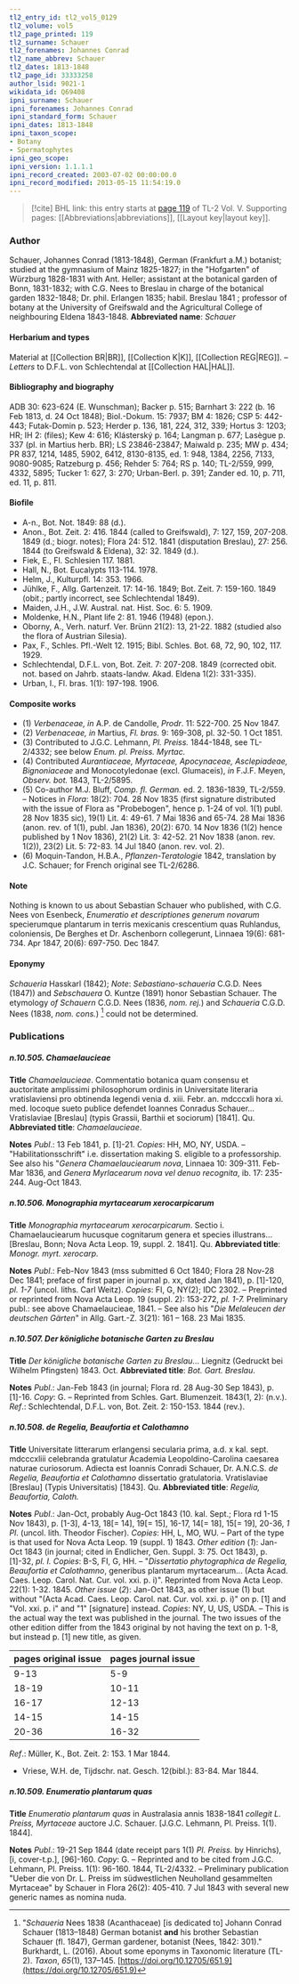 ```yaml
---
tl2_entry_id: tl2_vol5_0129
tl2_volume: vol5
tl2_page_printed: 119
tl2_surname: Schauer
tl2_forenames: Johannes Conrad
tl2_name_abbrev: Schauer
tl2_dates: 1813-1848
tl2_page_id: 33333258
author_lsid: 9021-1
wikidata_id: Q69408
ipni_surname: Schauer
ipni_forenames: Johannes Conrad
ipni_standard_form: Schauer
ipni_dates: 1813-1848
ipni_taxon_scope: 
- Botany
- Spermatophytes
ipni_geo_scope: 
ipni_version: 1.1.1.1
ipni_record_created: 2003-07-02 00:00:00.0
ipni_record_modified: 2013-05-15 11:54:19.0
---
```



> [!cite] BHL link: this entry starts at [page 119](https://www.biodiversitylibrary.org/page/33333258) of TL-2 Vol. V.
> Supporting pages: [[Abbreviations|abbreviations]], [[Layout key|layout key]].

### Author

Schauer, Johannes Conrad (1813-1848), German (Frankfurt a.M.) botanist; studied at the gymnasium of Mainz 1825-1827; in the "Hofgarten" of Würzburg 1828-1831 with Ant. Heller; assistant at the botanical garden of Bonn, 1831-1832; with C.G. Nees to Breslau in charge of the botanical garden 1832-1848; Dr. phil. Erlangen 1835; habil. Breslau 1841 ; professor of botany at the University of Greifswald and the Agricultural College of neighbouring Eldena 1843-1848. 
**Abbreviated name**: *Schauer*

#### Herbarium and types

Material at [[Collection BR|BR]], [[Collection K|K]], [[Collection REG|REG]]. – *Letters* to D.F.L. von Schlechtendal at [[Collection HAL|HAL]].

#### Bibliography and biography

ADB 30: 623-624 (E. Wunschman); Backer p. 515; Barnhart 3: 222 (b. 16 Feb 1813, d. 24 Oct 1848); Biol.-Dokum. 15: 7937; BM 4: 1826; CSP 5: 442-443; Futak-Domin p. 523; Herder p. 136, 181, 224, 312, 339; Hortus 3: 1203; HR; IH 2: (files); Kew 4: 616; Klásterský p. 164; Langman p. 677; Lasègue p. 337 (pl. in Martius herb. BR); LS 23846-23847; Maiwald p. 235; MW p. 434; PR 837, 1214, 1485, 5902, 6412, 8130-8135, ed. 1: 948, 1384, 2256, 7133, 9080-9085; Ratzeburg p. 456; Rehder 5: 764; RS p. 140; TL-2/559, 999, 4332, 5895; Tucker 1: 627, 3: 270; Urban-Berl. p. 391; Zander ed. 10, p. 711, ed. 11, p. 811.

#### Biofile

- A-n., Bot. Not. 1849: 88 (d.).
- Anon., Bot. Zeit. 2: 416. 1844 (called to Greifswald), 7: 127, 159, 207-208. 1849 (d.; biogr. notes); Flora 24: 512. 1841 (disputation Breslau), 27: 256. 1844 (to Greifswald & Eldena), 32: 32. 1849 (d.).
- Fiek, E., Fl. Schlesien 117. 1881.
- Hall, N., Bot. Eucalypts 113-114. 1978.
- Helm, J., Kulturpfl. 14: 353. 1966.
- Jühlke, F., Allg. Gartenzeit. 17: 14-16. 1849; Bot. Zeit. 7: 159-160. 1849 (obit.; partly incorrect, see Schlechtendal 1849).
- Maiden, J.H., J.W. Austral. nat. Hist. Soc. 6: 5. 1909.
- Moldenke, H.N., Plant life 2: 81. 1946 (1948) (epon.).
- Oborny, A., Verh. naturf. Ver. Brünn 21(2): 13, 21-22. 1882 (studied also the flora of Austrian Silesia).
- Pax, F., Schles. Pfl.-Welt 12. 1915; Bibl. Schles. Bot. 68, 72, 90, 102, 117. 1929.
- Schlechtendal, D.F.L. von, Bot. Zeit. 7: 207-208. 1849 (corrected obit. not. based on Jahrb. staats-landw. Akad. Eldena 1(2): 331-335).
- Urban, I., Fl. bras. 1(1): 197-198. 1906.

#### Composite works

- (1) *Verbenaceae, in* A.P. de Candolle, *Prodr*. 11: 522-700. 25 Nov 1847.
- (2) *Verbenaceae, in* Martius, *Fl. bras.* 9: 169-308, pl. 32-50. 1 Oct 1851.
- (3) Contributed to J.G.C. Lehmann, *Pl. Preiss.* 1844-1848, see TL-2/4332; see below *Enum. pl. Preiss. Myrtac.*
- (4) Contributed *Aurantiaceae, Myrtaceae, Apocynaceae, Asclepiadeae, Bignoniaceae* and Monocotyledonae (excl. Glumaceis), *in* F.J.F. Meyen, *Observ. bot.* 1843, TL-2/5895.
- (5) Co-author M.J. Bluff, *Comp. fl. German.* ed. 2. 1836-1839, TL-2/559. – Notices in *Flora*: 18(2): 704. 28 Nov 1835 (first signature distributed with the issue of Flora as "Probebogen", hence p. 1-24 of vol. 1(1) publ. 28 Nov 1835 sic), 19(1) Lit. 4: 49-61. 7 Mai 1836 and 65-74. 28 Mai 1836 (anon. rev. of 1(1), publ. Jan 1836), 20(2): 670. 14 Nov 1836 (1(2) hence published by 1 Nov 1836), 21(2) Lit. 3: 42-52. 21 Nov 1838 (anon. rev. 1(2)), 23(2) Lit. 5: 72-83. 14 Jul 1840 (anon. rev. vol. 2).
- (6) Moquin-Tandon, H.B.A., *Pflanzen-Teratologie* 1842, translation by J.C. Schauer; for French original see TL-2/6286.

#### Note

Nothing is known to us about Sebastian Schauer who published, with C.G. Nees von Esenbeck, *Enumeratio et descriptiones generum novarum* specierumque plantarum in terris mexicanis crescentium quas Ruhlandus, coloniensis, De Berghes et Dr. Aschenborn collegerunt, Linnaea 19(6): 681-734. Apr 1847, 20(6): 697-750. Dec 1847.

#### Eponymy

*Schaueria* Hasskarl (1842); *Note*: *Sebastiano-schaueria* C.G.D. Nees (1847)) and *Sebschauera* O. Kuntze (1891) honor Sebastian Schauer. The etymology *of Schauern* C.G.D. Nees (1836, *nom. rej.*) and *Schaueria* C.G.D. Nees (1838, *nom. cons.*) [^1] could not be determined.

### Publications

##### n.10.505. Chamaelaucieae

**Title**
*Chamaelaucieae*. Commentatio botanica quam consensu et auctoritate amplissimi philosophorum ordinis in Universitate literaria vratislaviensi pro obtinenda legendi venia d. xiii. Febr. an. mdcccxli hora xi. med. locoque sueto publice defendet Ioannes Conradus Schauer... Vratislaviae \[Breslau\] (typis Grassii, Barthii et sociorum) \[1841\]. Qu.
**Abbreviated title**: *Chamaelaucieae*.

**Notes**
*Publ*.: 13 Feb 1841, p. \[1\]-21. *Copies*: HH, MO, NY, USDA. – "Habilitationsschrift" i.e. dissertation making S. eligible to a professorship. See also his "*Genera Chamaelauciearum nova*, Linnaea 10: 309-311. Feb-Mar 1836, and *Genera Myrlacearum nova vel denuo recognita*, ib. 17: 235-244. Aug-Oct 1843.

##### n.10.506. Monographia myrtacearum xerocarpicarum

**Title**
*Monographia myrtacearum xerocarpicarum*. Sectio i. Chamaelauciearum hucusque cognitarum genera et species illustrans... \[Breslau, Bonn; Nova Acta Leop. 19, suppl. 2. 1841\]. Qu.
**Abbreviated title**: *Monogr. myrt. xerocarp.*

**Notes**
*Publ*.: Feb-Nov 1843 (mss submitted 6 Oct 1840; Flora 28 Nov-28 Dec 1841; preface of first paper in journal p. xx, dated Jan 1841), p. \[1\]-120, *pl. 1-7* (uncol. liths. Carl Weitz). *Copies*: FI, G, NY(2); IDC 2302. – Preprinted or reprinted from Nova Acta Leop. 19 (suppl. 2): 153-272, *pl. 1-7.* Preliminary publ.: see above Chamaelaucieae, 1841. – See also his "*Die Melaleucen der deutschen Gärten*" in Allg. Gart.-Z. 3(21): 161 – 168. 23 Mai 1835.

##### n.10.507. Der königliche botanische Garten zu Breslau

**Title**
*Der königliche botanische Garten zu Breslau*... Liegnitz (Gedruckt bei Wilhelm Pfingsten) 1843. Oct.
**Abbreviated title**: *Bot. Gart. Breslau*.

**Notes**
*Publ*.: Jan-Feb 1843 (in journal; Flora rd. 28 Aug-30 Sep 1843), p. \[1\]-16. *Copy*: G. – Reprinted from Schles. Gart. Blumenzeit. 1843(1, 2): (n.v.).
*Ref*.: Schlechtendal, D.F.L. von, Bot. Zeit. 2: 150-153. 1844 (rev.).

##### n.10.508. de Regelia, Beaufortia et Calothamno

**Title**
Universitate litterarum erlangensi secularia prima, a.d. x kal. sept. mdcccxliii celebranda gratulatur Academia Leopoldino-Carolina caesarea naturae curiosorum. Adiecta est Ioannis Conradi Schauer, Dr. A.N.C.S. *de Regelia, Beaufortia et Calothamno* dissertatio gratulatoria. Vratislaviae \[Breslau\] (Typis Universitatis) \[1843\]. Qu.
**Abbreviated title**: *Regelia, Beaufortia, Caloth.*

**Notes**
*Publ*.: Jan-Oct, probably Aug-Oct 1843 (10. kal. Sept.; Flora rd 1-15 Nov 1843), p. \[1-3\], 4-13, 18\[= 14\], 19\[= 15\], 16-17, 14\[= 18\], 15\[= 19\], 20-36, *1 Pl*. (uncol. lith. Theodor Fischer). *Copies*: HH, L, MO, WU. – Part of the type is that used for Nova Acta Leop. 19 (suppl. 1) 1843.
*Other edition* (*1*): Jan-Oct 1843 (in journal; cited in Endlicher, Gen. Suppl. 3: 75. Oct 1843), p. \[1\]-32, *pl. I. Copies*: B-S, FI, G, HH. – "*Dissertatio phytographica de Regelia, Beaufortia et Calothamno*, generibus plantarum myrtacearum... (Acta Acad. Caes. Leop. Carol. Nat. Cur. vol. xxi. p. i)". Reprinted from Nova Acta Leop. 22(1): 1-32. 1845.
*Other issue* (*2*): Jan-Oct 1843, as other issue (1) but without "(Acta Acad. Caes. Leop. Carol. nat. Cur. vol. xxi. p. i)" on p. \[1\] and "Vol. xxi. p. i" and "1" \[signature\] instead. *Copies*: NY, U, US, USDA. – This is the actual way the text was published in the journal.
The two issues of the other edition differ from the 1843 original by not having the text on p. 1-8, but instead p. \[1\] new title, as given.

|pages original issue	|pages journal issue|
|---	|---	|
|9-13	|5-9|
|18-19	|10-11|
|16-17	|12-13|
|14-15	|14-15|
|20-36	|16-32|

*Ref*.: Müller, K., Bot. Zeit. 2: 153. 1 Mar 1844.
- Vriese, W.H. de, Tijdschr. nat. Gesch. 12(bibl.): 83-84. Mar 1844.

##### n.10.509. Enumeratio plantarum quas

**Title**
*Enumeratio plantarum quas* in Australasia annis 1838-1841 *collegit L. Preiss, Myrtaceae* auctore J.C. Schauer. \[J.G.C. Lehmann, Pl. Preiss. 1(1). 1844\].

**Notes**
*Publ*.: 19-21 Sep 1844 (date receipt pars 1(1) *Pl. Preiss.* by Hinrichs), \[i, cover-t.p.\], \[96\]-160. *Copy*: G. – Reprinted and to be cited from J.G.C. Lehmann, Pl. Preiss. 1(1): 96-160. 1844, TL-2/4332. – Preliminary publication "Ueber die von Dr. L. Preiss im südwestlichen Neuholland gesammelten Myrtaceae" by Schauer in Flora 26(2): 405-410. 7 Jul 1843 with several new generic names as nomina nuda.

[^1]: "*Schaueria* Nees 1838 (Acanthaceae) \[is dedicated to\] Johann Conrad Schauer (1813–1848) German botanist **and** his brother Sebastian Schauer (fl. 1847), German gardener, botanist (Nees, 1842: 301)."
Burkhardt, L. (2016). About some eponyms in Taxonomic literature (TL-2). _Taxon_, _65_(1), 137–145. [https://doi.org/10.12705/651.9](https://doi.org/10.12705/651.9)

